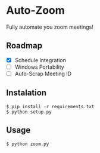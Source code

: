 # Auto-Zoom
Fully automate you zoom meetings!

## Roadmap
- [x] Schedule Integration
- [ ] Windows Portability
- [ ] Auto-Scrap Meeting ID

## Instalation
```
$ pip install -r requirements.txt
$ python setup.py
```

## Usage
```
$ python zoom.py
```
